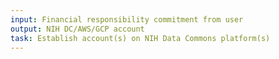 ```yaml
---
input: Financial responsibility commitment from user
output: NIH DC/AWS/GCP account
task: Establish account(s) on NIH Data Commons platform(s)
---
```

